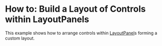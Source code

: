 # How to: Build a Layout of Controls within LayoutPanels


<p>This example shows how to arrange controls within <a href="https://documentation.devexpress.com/#WPF/CustomDocument6823">LayoutPanel</a>s forming a custom layout.</p>

<br/>


